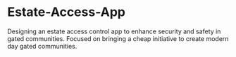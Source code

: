 # Estate-Access-App
Designing an estate access control app to enhance security and safety in gated communities. Focused on bringing a cheap initiative to create modern day gated communities. 
